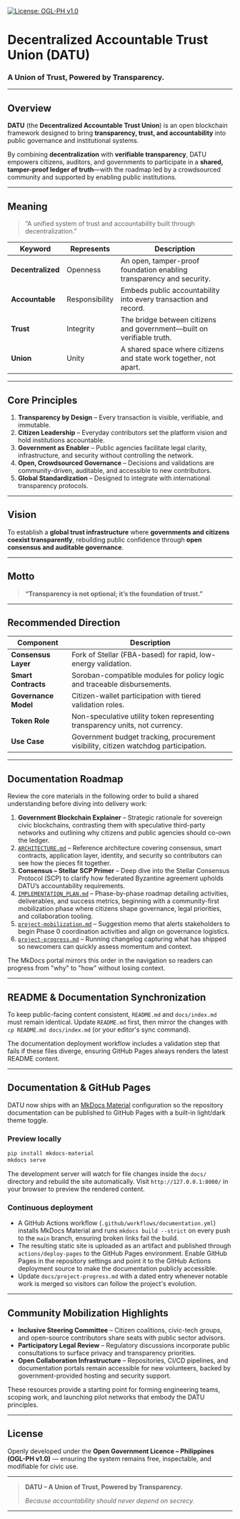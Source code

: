 [![License: OGL-PH v1.0](https://img.shields.io/badge/License-OGL--PH%20v1.0-brightgreen.svg)](https://datuph.org/licence/ogl-ph-v1)
# Decentralized Accountable Trust Union (DATU)

### A Union of Trust, Powered by Transparency.

---

## Overview

**DATU** (the **Decentralized Accountable Trust Union**) is an open blockchain framework designed to bring **transparency, trust, and accountability** into public governance and institutional systems.

By combining **decentralization** with **verifiable transparency**, DATU empowers citizens, auditors, and governments to participate in a **shared, tamper-proof ledger of truth**—with the roadmap led by a crowdsourced community and supported by enabling public institutions.

---

## Meaning

> “A unified system of trust and accountability built through decentralization.”

| Keyword | Represents | Description |
|----------|-------------|--------------|
| **Decentralized** | Openness | An open, tamper-proof foundation enabling transparency and security. |
| **Accountable** | Responsibility | Embeds public accountability into every transaction and record. |
| **Trust** | Integrity | The bridge between citizens and government—built on verifiable truth. |
| **Union** | Unity | A shared space where citizens and state work together, not apart. |

---

## Core Principles

1. **Transparency by Design** – Every transaction is visible, verifiable, and immutable.
2. **Citizen Leadership** – Everyday contributors set the platform vision and hold institutions accountable.
3. **Government as Enabler** – Public agencies facilitate legal clarity, infrastructure, and security without controlling the network.
4. **Open, Crowdsourced Governance** – Decisions and validations are community-driven, auditable, and accessible to new contributors.
5. **Global Standardization** – Designed to integrate with international transparency protocols.

---

## Vision

To establish a **global trust infrastructure** where **governments and citizens coexist transparently**, rebuilding public confidence through **open consensus and auditable governance**.

---

## Motto

> **“Transparency is not optional; it’s the foundation of trust.”**

---

## Recommended Direction

| Component | Description |
|------------|--------------|
| **Consensus Layer** | Fork of Stellar (FBA-based) for rapid, low-energy validation. |
| **Smart Contracts** | Soroban-compatible modules for policy logic and traceable disbursements. |
| **Governance Model** | Citizen-wallet participation with tiered validation roles. |
| **Token Role** | Non-speculative utility token representing transparency units, not currency. |
| **Use Case** | Government budget tracking, procurement visibility, citizen watchdog participation. |

---

## Documentation Roadmap

Review the core materials in the following order to build a shared understanding before diving into delivery work:

1. **Government Blockchain Explainer** – Strategic rationale for sovereign civic blockchains, contrasting them with speculative third-party networks and outlining why citizens and public agencies should co-own the ledger.
2. [`ARCHITECTURE.md`](./ARCHITECTURE.md) – Reference architecture covering consensus, smart contracts, application layer, identity, and security so contributors can see how the pieces fit together.
3. **Consensus – Stellar SCP Primer** – Deep dive into the Stellar Consensus Protocol (SCP) to clarify how federated Byzantine agreement upholds DATU’s accountability requirements.
4. [`IMPLEMENTATION_PLAN.md`](./IMPLEMENTATION_PLAN.md) – Phase-by-phase roadmap detailing activities, deliverables, and success metrics, beginning with a community-first mobilization phase where citizens shape governance, legal priorities, and collaboration tooling.
5. [`project-mobilization.md`](./project-mobilization.md) – Suggestion memo that alerts stakeholders to begin Phase 0 coordination activities and align on governance logistics.
6. [`project-progress.md`](./project-progress.md) – Running changelog capturing what has shipped so newcomers can quickly assess momentum and context.

The MkDocs portal mirrors this order in the navigation so readers can progress from "why" to "how" without losing context.

---

## README & Documentation Synchronization

To keep public-facing content consistent, `README.md` and `docs/index.md` must remain identical. Update `README.md` first, then mirror the changes with `cp README.md docs/index.md` (or your editor's sync command).

The documentation deployment workflow includes a validation step that fails if these files diverge, ensuring GitHub Pages always renders the latest README content.

---

## Documentation & GitHub Pages

DATU now ships with an [MkDocs Material](https://squidfunk.github.io/mkdocs-material/) configuration so the repository documentation can be published to GitHub Pages with a built-in light/dark theme toggle.

### Preview locally

```bash
pip install mkdocs-material
mkdocs serve
```

The development server will watch for file changes inside the `docs/` directory and rebuild the site automatically. Visit `http://127.0.0.1:8000/` in your browser to preview the rendered content.

### Continuous deployment

* A GitHub Actions workflow (`.github/workflows/documentation.yml`) installs MkDocs Material and runs `mkdocs build --strict` on every push to the `main` branch, ensuring broken links fail the build.
* The resulting static site is uploaded as an artifact and published through `actions/deploy-pages` to the GitHub Pages environment. Enable GitHub Pages in the repository settings and point it to the GitHub Actions deployment source to make the documentation publicly accessible.
* Update `docs/project-progress.md` with a dated entry whenever notable work is merged so visitors can follow the project's evolution.

---

## Community Mobilization Highlights

* **Inclusive Steering Committee** – Citizen coalitions, civic-tech groups, and open-source contributors share seats with public sector advisors.
* **Participatory Legal Review** – Regulatory discussions incorporate public consultations to surface privacy and transparency priorities.
* **Open Collaboration Infrastructure** – Repositories, CI/CD pipelines, and documentation portals remain accessible for new volunteers, backed by government-provided hosting and security support.

These resources provide a starting point for forming engineering teams, scoping work, and launching pilot networks that embody the DATU principles.

---

## License

Openly developed under the **Open Government Licence – Philippines (OGL-PH v1.0)** — ensuring the system remains free, inspectable, and modifiable for civic use.

---

> **DATU – A Union of Trust, Powered by Transparency.**
>
> *Because accountability should never depend on secrecy.*

---
